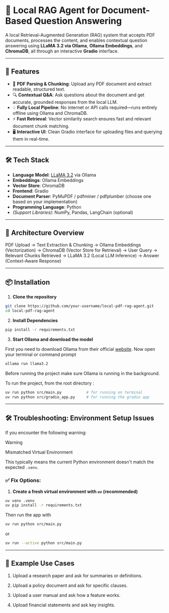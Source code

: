 # 📄 Local RAG Agent for Document-Based Question Answering

A local Retrieval-Augmented Generation (RAG) system that accepts PDF documents, processes the content, and enables contextual question answering using **LLaMA 3.2 via Ollama**, **Ollama Embeddings**, and **ChromaDB**, all through an interactive **Gradio** interface.

---

## 🚀 Features

- 📄 **PDF Parsing & Chunking**: Upload any PDF document and extract readable, structured text.
- 🔍 **Contextual Q&A**: Ask questions about the document and get accurate, grounded responses from the local LLM.
- 💡 **Fully Local Pipeline**: No internet or API calls required—runs entirely offline using Ollama and ChromaDB.
- ⚡ **Fast Retrieval**: Vector similarity search ensures fast and relevant document chunk matching.
- 🖥️ **Interactive UI**: Clean Gradio interface for uploading files and querying them in real-time.

---

## 🛠 Tech Stack

- **Language Model**: [LLaMA 3.2](https://ollama.com/library/llama3) via Ollama  
- **Embeddings**: Ollama Embeddings  
- **Vector Store**: ChromaDB  
- **Frontend**: Gradio  
- **Document Parser**: PyMuPDF / pdfminer / pdfplumber (choose one based on your implementation)  
- **Programming Language**: Python  
- *(Support Libraries)*: NumPy, Pandas, LangChain (optional)

---

## 🧠 Architecture Overview

PDF Upload  →  Text Extraction & Chunking  →  Ollama Embeddings (Vectorization)  →  ChromaDB (Vector Store for Retrieval)  →  User Query  →  Relevant Chunks Retrieved  →  LLaMA 3.2 (Local LLM Inference)  →  Answer (Context-Aware Response)

---

## 📦 Installation

1. **Clone the repository**

```bash
git clone https://github.com/your-username/local-pdf-rag-agent.git
cd local-pdf-rag-agent
```

2. **Install Dependencies**
```bash
pip install -r requirements.txt
```
3. **Start Ollama and download the model**

First you need to download Ollama from their official [website](https://ollama.com/).
Now open your terminal or command prompt 

```bash
ollama run llama3.2
```

Before running the project make sure Ollama is running in the background.

To run the project, from the root directory : 

```bash
uv run python src/main.py           # for running on terminal
uv run python src/gradio_app.py     # for running the gradio app 
```

---

## 🛠 Troubleshooting: Environment Setup Issues

If you encounter the following warning:

> [!WARNING]
> Mismatched Virtual Environment

This typically means the current Python environment doesn't match the expected `.venv`.

### ✅ Fix Options:

1. **Create a fresh virtual environment with `uv` (recommended)**

```bash
uv venv .venv
uv pip install -r requirements.txt
```

Then run the app with
```bash
uv run python src/main.py
```
or
```bash
uv run --active python src/main.py
```

---


## 🧪 Example Use Cases

1. Upload a research paper and ask for summaries or definitions.

2. Upload a policy document and ask for specific clauses.

3. Upload a user manual and ask how a feature works.

4. Upload financial statements and ask key insights.

